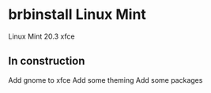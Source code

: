 # brbinstall Linux Mint
Linux Mint 20.3 xfce

## In construction
Add gnome to xfce
Add some theming
Add some packages


